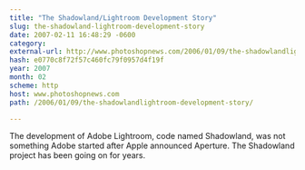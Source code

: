 ```yaml
---
title: "The Shadowland/Lightroom Development Story"
slug: the-shadowland-lightroom-development-story
date: 2007-02-11 16:48:29 -0600
category: 
external-url: http://www.photoshopnews.com/2006/01/09/the-shadowlandlightroom-development-story/
hash: e0770c8f72f57c460fc79f0957d4f19f
year: 2007
month: 02
scheme: http
host: www.photoshopnews.com
path: /2006/01/09/the-shadowlandlightroom-development-story/

---
```


The development of Adobe Lightroom, code named Shadowland, was not something Adobe started after Apple announced Aperture. The Shadowland project has been going on for years.
